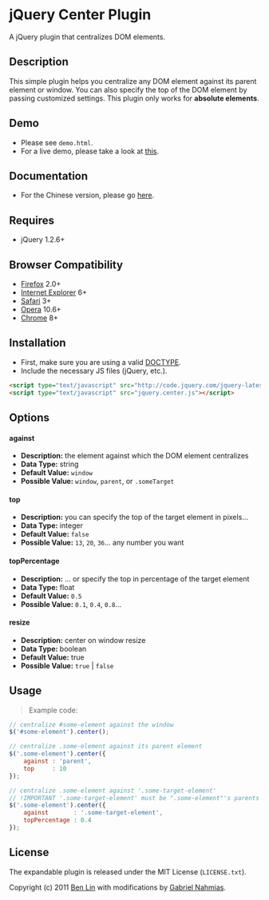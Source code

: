 # jQuery Center Plugin

A jQuery plugin that centralizes DOM elements.

## Description

This simple plugin helps you centralize any DOM element against its parent element or window. You can also specify the top of the DOM element by passing customized settings. This plugin only works for **absolute elements**.

## Demo
 - Please see `demo.html`.
 - For a live demo, please take a look at [this](http://dreamerslab.com/demos/centralize-html-dom-element-with-jquery-center-plugin).

## Documentation
  - For the Chinese version, please go [here](http://dreamerslab.com/blog/tw/centralize-html-dom-element-with-jquery-center-plugin/).

## Requires
  - jQuery 1.2.6+

## Browser Compatibility
  - [Firefox](http://mzl.la/RNaI) 2.0+
  - [Internet Explorer](http://bit.ly/9fMgIQ) 6+
  - [Safari](http://bit.ly/gMhzVR) 3+
  - [Opera](http://bit.ly/fWJzaC) 10.6+
  - [Chrome](http://bit.ly/ePHvYZ) 8+

## Installation
  - First, make sure you are using a valid [DOCTYPE](http://bit.ly/hQK1Rk).
  - Include the necessary JS files (jQuery, etc.).

```html
<script type="text/javascript" src="http://code.jquery.com/jquery-latest.min.js"></script>
<script type="text/javascript" src="jquery.center.js"></script>
```

## Options

#### against
  - **Description:** the element against which the DOM element centralizes
  - **Data Type:** string
  - **Default Value:** `window`
  - **Possible Value:** `window`, `parent`, or `.someTarget`

#### top
  - **Description:** you can specify the top of the target element in pixels...
  - **Data Type:** integer
  - **Default Value:** `false`
  - **Possible Value:** `13`, `20`, `36`... any number you want

#### topPercentage
  - **Description:** ... or specify the top in percentage of the target element
  - **Data Type:** float
  - **Default Value:** `0.5`
  - **Possible Value:** `0.1`, `0.4`, `0.8`...

#### resize
  - **Description:** center on window resize
  - **Data Type:** boolean
  - **Default Value:** true
  - **Possible Value:** `true` | `false`

## Usage
> Example code:

```javascript
// centralize #some-element against the window
$('#some-element').center();

// centralize .some-element against its parent element
$('.some-element').center({
	against : 'parent',
	top     : 10
});

// centralize .some-element against '.some-target-element'
// !IMPORTANT '.some-target-element' must be ".some-element"'s parents
$('.some-element').center({
	against       : '.some-target-element',
	topPercentage : 0.4
});
```

## License

The expandable plugin is released under the MIT License (`LICENSE.txt`).

Copyright (c) 2011 [Ben Lin](http://dreamerslab.com) with modifications by [Gabriel Nahmias](http://terrasoftlabs.com).